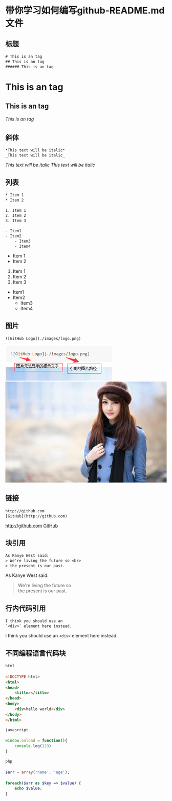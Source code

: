 # 带你学习如何编写github-README.md文件
## 标题
```
# This is an tag
## This is an tag
###### This is an tag
```
# This is an tag
## This is an tag
###### This is an tag


## 斜体
```
*This text will be italic*
_This text will be italic_
```
*This text will be italic*
_This text will be italic_


## 列表
```
* Item 1
* Item 2

1. Item 1
2. Item 2
3. Item 3

- Item1
- Item2
	- Item3
	- Item4
```
* Item 1
* Item 2

1. Item 1
2. Item 2
3. Item 3

- Item1
- Item2
	- Item3
	- Item4


## 图片
```
![GitHub Logo](./images/logo.png)
```
![GitHub Logo](./images/image1.png)
![GitHub Logo](./images/logo.png)


## 链接
```
http://github.com
[GitHub](http://github.com)
```
http://github.com
[GitHub](http://github.com)


## 块引用
```
As Kanye West said:
> We're living the future so <br>
> the present is our past.
```
As Kanye West said:
> We're living the future so <br>
> the present is our past.

## 行内代码引用
```
I think you should use an
`<div>` element here instead.
```
I think you should use an
`<div>` element here instead.

## 不同编程语言代码块
```html
html

<!DOCTYPE html>
<html>
<head>
	<title></title>
</head>
<body>
	<div>hello world</div>
</body>
</html>
```

```javascript
javascript

window.onload = function(){
	console.log(123)
}
```

```php
php

$arr = array('name', 'age');

foreach($arr as $key => $value) {
	echo $value;
}
```